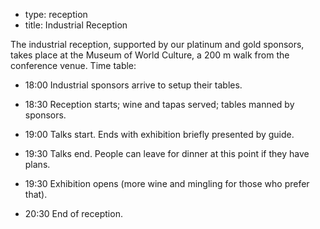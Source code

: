 - type: reception
- title: Industrial Reception

The industrial reception, supported by our platinum and gold sponsors,
takes place at the Museum of World Culture, a 200 m walk from the
conference venue. Time table:

- 18:00 Industrial sponsors arrive to setup their tables.

- 18:30 Reception starts; wine and tapas served; tables manned by
  sponsors.

- 19:00 Talks start. Ends with exhibition briefly presented by guide.

- 19:30 Talks end. People can leave for dinner at this point if they
  have plans.

- 19:30 Exhibition opens (more wine and mingling for those who prefer
  that).

- 20:30 End of reception.
